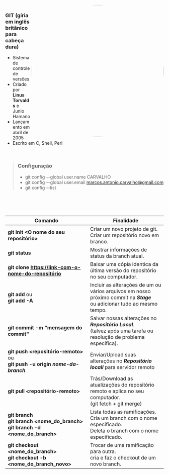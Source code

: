 <div style="display: inline_block"><br>
  <img align="right" alt="Dev-pic" style="border-radius: 50%; width: auto; height:420px;" 
     src="https://business-science.github.io/shiny-production-with-aws-book/img/09_git_cli/git_commands.png">
</div>

### GIT (gíria em inglês britânico para cabeça dura) 
- Sistema de controle de versões
- Criado por **Linus Torvalds** e Junio Hamano
- Lançamento em abril de 2005
- Escrito em C, Shell, Perl

<br>

> ### Configuração
> - git config --global user.name  CARVALHO
> - git config --global user.email marcos.antonio.carvalho@gmail.com
> - git config --list

<br><br><br>

Comando   | Finalidade
--------- | ----------------- 
**git init <O nome do seu repositório>** | Criar um novo projeto de git. Criar um repositório novo em branco.
**git status** | Mostrar informações de status da branch atual.
**git clone <https://link-com-o-nome-do-repositório>** | Baixar uma cópia identica da última versão do repositório no seu computador. 
**git add <arquivo>** ou<br>**git add -A** |  Incluir as alterações de um ou vários arquivos em nosso próximo commit na ***Stage***<br> ou adicionar tudo ao mesmo tempo.
**git commit -m "mensagem do commit"** | Salvar nossas alterações no ***Repositório Local***. <br>(talvez após uma tarefa ou resolução de problema específica).
**git push <repositório-remoto> <nome-da-branch>**  ou<br>**git push -u origin *nome-da-branch*** | Enviar/Upload suas alterações no ***Repositório locall*** para servidor remoto
**git pull <repositório-remoto>**  | Trás/Download as atualizações do repositório remoto e aplica no seu computador. <br>(git fetch + git merge)
**git branch** <br> **git branch <nome_do_branch>** <br> **git branch -d <nome_do_branch>** | Lista todas as ramificações. <br> Cria um branch com o nome especificado. <br> Deleta o branch com o nome especificado. 
**git checkout <nome_do_branch>** <br> **git checkout -b <nome_do_branch_novo>** | Trocar de uma ramificação para outra. <br> cria e faz o checkout de um novo branch.


